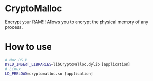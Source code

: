 # CryptoMalloc
Encrypt your RAM!!! Allows you to encrypt the physical memory of any process.

# How to use
```bash
# Mac OS X
DYLD_INSERT_LIBRARIES=libCryptoMalloc.dylib [application]
# Linux
LD_PRELOAD=cryptomalloc.so [application]
```
